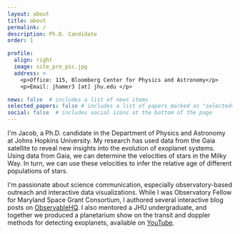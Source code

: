 ```yaml
---
layout: about
title: about
permalink: /
description: Ph.D. Candidate
order: 1

profile:
  align: right
  image: site_pro_pic.jpg
  address: >
    <p>Office: 115, Bloomberg Center for Physics and Astronomy</p>
    <p>Email: jhamer3 [at] jhu.edu </p>

news: false  # includes a list of news items
selected_papers: false # includes a list of papers marked as "selected={true}"
social: false  # includes social icons at the bottom of the page
---
```


I'm Jacob, a Ph.D. candidate in the Department of Physics and Astronomy at 
Johns Hopkins University. My research has used data from the Gaia satellite
to reveal new insights into the evolution of exoplanet systems. Using data from Gaia,
we can determine the velocities of stars in the Milky Way. In turn, we can use these 
velocities to infer the relative age of different populations of stars.

I'm passionate about science communication, especially observatory-based outreach
and interactive data visualizations. While I was Observatory Fellow for Maryland 
Space Grant Consortium, I authored several interactive blog posts on 
[ObservableHQ](https://www.observablehq.com/@jhhamer). I also mentored a 
JHU undergraduate, and together we produced a planetarium show 
on the transit and doppler methods for detecting exoplanets, available on 
[YouTube](https://www.youtube.com/watch?v=_vlDmQSgOK8).

